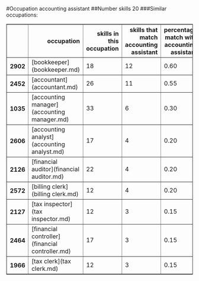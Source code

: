 #Occupation accounting assistant
##Number skills 20
###Similar occupations:
<table border="1" class="dataframe">
  <thead>
    <tr style="text-align: right;">
      <th></th>
      <th>occupation</th>
      <th>skills in this occupation</th>
      <th>skills that match accounting assistant</th>
      <th>percentage match with accounting assistant</th>
      <th>skills not in accounting assistant</th>
    </tr>
  </thead>
  <tbody>
    <tr>
      <th>2902</th>
      <td>[bookkeeper](bookkeeper.md)</td>
      <td>18</td>
      <td>12</td>
      <td>0.60</td>
      <td>6</td>
    </tr>
    <tr>
      <th>2452</th>
      <td>[accountant](accountant.md)</td>
      <td>26</td>
      <td>11</td>
      <td>0.55</td>
      <td>15</td>
    </tr>
    <tr>
      <th>1035</th>
      <td>[accounting manager](accounting manager.md)</td>
      <td>33</td>
      <td>6</td>
      <td>0.30</td>
      <td>27</td>
    </tr>
    <tr>
      <th>2606</th>
      <td>[accounting analyst](accounting analyst.md)</td>
      <td>17</td>
      <td>4</td>
      <td>0.20</td>
      <td>13</td>
    </tr>
    <tr>
      <th>2126</th>
      <td>[financial auditor](financial auditor.md)</td>
      <td>22</td>
      <td>4</td>
      <td>0.20</td>
      <td>18</td>
    </tr>
    <tr>
      <th>2572</th>
      <td>[billing clerk](billing clerk.md)</td>
      <td>12</td>
      <td>4</td>
      <td>0.20</td>
      <td>8</td>
    </tr>
    <tr>
      <th>2127</th>
      <td>[tax inspector](tax inspector.md)</td>
      <td>12</td>
      <td>3</td>
      <td>0.15</td>
      <td>9</td>
    </tr>
    <tr>
      <th>2464</th>
      <td>[financial controller](financial controller.md)</td>
      <td>17</td>
      <td>3</td>
      <td>0.15</td>
      <td>14</td>
    </tr>
    <tr>
      <th>1966</th>
      <td>[tax clerk](tax clerk.md)</td>
      <td>12</td>
      <td>3</td>
      <td>0.15</td>
      <td>9</td>
    </tr>
  </tbody>
</table>
